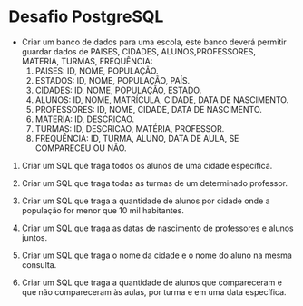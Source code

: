 # Desafio PostgreSQL

* Criar um banco de dados para uma escola, este banco deverá permitir guardar dados de PAISES, CIDADES, ALUNOS,PROFESSORES, MATERIA, TURMAS, FREQUÊNCIA:
    1. PAISES: ID, NOME, POPULAÇÃO.
    2. ESTADOS: ID, NOME, POPULAÇÃO, PAÍS.
    3. CIDADES: ID, NOME, POPULAÇÃO, ESTADO.
    4. ALUNOS: ID, NOME, MATRÍCULA, CIDADE, DATA DE NASCIMENTO.
    5. PROFESSORES: ID, NOME, CIDADE, DATA DE NASCIMENTO.
    6. MATERIA: ID, DESCRICAO.
    7. TURMAS: ID, DESCRICAO, MATÉRIA, PROFESSOR.
    8. FREQUÊNCIA: ID, TURMA, ALUNO, DATA DE AULA, SE COMPARECEU OU NÃO.

1. Criar um SQL que traga todos os alunos de uma cidade específica. 

2. Criar um SQL que traga todas as turmas de um determinado professor.

3. Criar um SQL que traga a quantidade de alunos por cidade onde a população for menor que 10 mil habitantes.

4. Criar um SQL que traga as datas de nascimento de professores e alunos juntos.

5. Criar um SQL que traga o nome da cidade e o nome do aluno na mesma consulta.

6. Criar um SQL que traga a quantidade de alunos que compareceram e que não compareceram às aulas, por turma e em uma data específica.